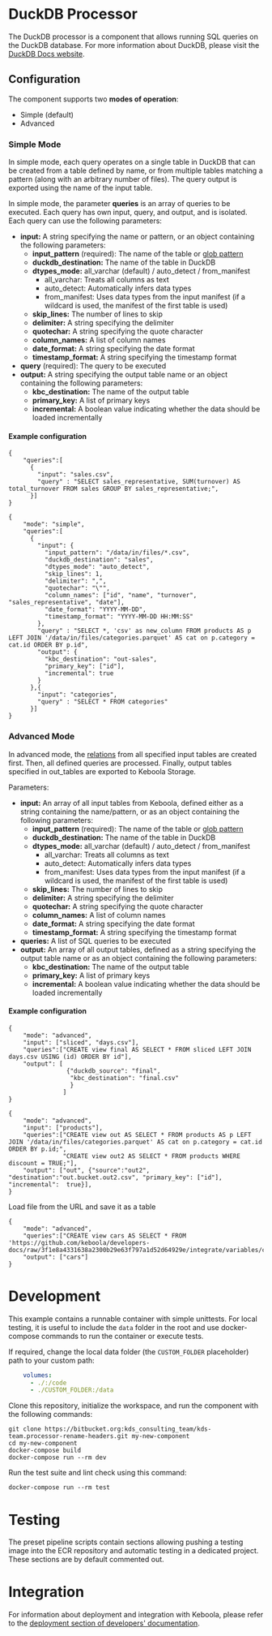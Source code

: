 # DuckDB Processor

The DuckDB processor is a component that allows running SQL queries on the DuckDB database. For more information about DuckDB, please visit the [DuckDB Docs website](https://duckdb.org/docs/).

## Configuration

The component supports two **modes of operation**:
- Simple (default)
- Advanced

### Simple Mode
In simple mode, each query operates on a single table in DuckDB that can be created from a table defined by name, or from multiple tables matching a pattern (along with an arbitrary number of files). 
The query output is exported using the name of the input table.

In simple mode, the parameter **queries** is an array of queries to be executed. Each query has own input, query, and output, and is isolated.
Each query can use the following parameters:

- **input:** A string specifying the name or pattern, or an object containing the following parameters:
  - **input_pattern** (required): The name of the table or [glob pattern](https://duckdb.org/docs/data/multiple_files/overview#glob-syntax)
  - **duckdb_destination:** The name of the table in DuckDB
  - **dtypes_mode:** all_varchar (default) / auto_detect / from_manifest
    - all_varchar: Treats all columns as text
    - auto_detect: Automatically infers data types
    - from_manifest: Uses data types from the input manifest (if a wildcard is used, the manifest of the first table is used)
  - **skip_lines:** The number of lines to skip
  - **delimiter:** A string specifying the delimiter
  - **quotechar:** A string specifying the quote character
  - **column_names:** A list of column names
  - **date_format:** A string specifying the date format
  - **timestamp_format:** A string specifying the timestamp format
- **query** (required): The query to be executed
- **output:** A string specifying the output table name or an object containing the following parameters:
  - **kbc_destination:** The name of the output table
  - **primary_key:** A list of primary keys
  - **incremental:** A boolean value indicating whether the data should be loaded incrementally

#### Example configuration

```
{
    "queries":[
      {
        "input": "sales.csv",
        "query" : "SELECT sales_representative, SUM(turnover) AS total_turnover FROM sales GROUP BY sales_representative;",
      }]
}
```

```
{
    "mode": "simple",
    "queries":[
      {
        "input": {
          "input_pattern": "/data/in/files/*.csv",
          "duckdb_destination": "sales",
          "dtypes_mode": "auto_detect",
          "skip_lines": 1,
          "delimiter": ",",
          "quotechar": "\"",
          "column_names": ["id", "name", "turnover", "sales_representative", "date"],
          "date_format": "YYYY-MM-DD",
          "timestamp_format": "YYYY-MM-DD HH:MM:SS"
        },
        "query" : "SELECT *, 'csv' as new_column FROM products AS p LEFT JOIN '/data/in/files/categories.parquet' AS cat on p.category = cat.id ORDER BY p.id",
        "output": {
          "kbc_destination": "out-sales",
          "primary_key": ["id"],
          "incremental": true
        }
      },{
        "input": "categories",
        "query" : "SELECT * FROM categories"
      }]
}
```


### Advanced Mode
In advanced mode, the [relations](https://duckdb.org/docs/api/python/relational_api) from all specified input tables are created first.
Then, all defined queries are processed. Finally, output tables specified in out_tables are exported to Keboola Storage.

Parameters:
 - **input:** An array of all input tables from Keboola, defined either as a string containing the name/pattern, or as an object containing the following parameters:
    - **input_pattern** (required): The name of the table or [glob pattern](https://duckdb.org/docs/data/multiple_files/overview#glob-syntax)
    - **duckdb_destination:** The name of the table in DuckDB
    - **dtypes_mode:** all_varchar (default) / auto_detect / from_manifest 
      - all_varchar: Treats all columns as text
      - auto_detect: Automatically infers data types
      - from_manifest: Uses data types from the input manifest (if a wildcard is used, the manifest of the first table is used)
    - **skip_lines:** The number of lines to skip
    - **delimiter:** A string specifying the delimiter
    - **quotechar:** A string specifying the quote character
    - **column_names:** A list of column names
    - **date_format:** A string specifying the date format
    - **timestamp_format:** A string specifying the timestamp format
- **queries:** A list of SQL queries to be executed
- **output:** An array of all output tables, defined as a string specifying the output table name or as an object containing the following parameters:
  - **kbc_destination:** The name of the output table
  - **primary_key:** A list of primary keys
  - **incremental:** A boolean value indicating whether the data should be loaded incrementally

#### Example configuration


```
{
    "mode": "advanced",
    "input": ["sliced", "days.csv"],
    "queries":["CREATE view final AS SELECT * FROM sliced LEFT JOIN days.csv USING (id) ORDER BY id"],
    "output": [
                {"duckdb_source": "final",
                 "kbc_destination": "final.csv"
                 }
               ]
}
```

```
{
    "mode": "advanced",
    "input": ["products"],
    "queries":["CREATE view out AS SELECT * FROM products AS p LEFT JOIN '/data/in/files/categories.parquet' AS cat on p.category = cat.id ORDER BY p.id;",
               "CREATE view out2 AS SELECT * FROM products WHERE discount = TRUE;"],
    "output": ["out", {"source":"out2", "destination":"out.bucket.out2.csv", "primary_key": ["id"], "incremental":  true}],
}
```

Load file from the URL and save it as a table
```
{
    "mode": "advanced",
    "queries":["CREATE view cars AS SELECT * FROM 'https://github.com/keboola/developers-docs/raw/3f1e8a4331638a2300b29e63f797a1d52d64929e/integrate/variables/countries.csv'"],
    "output": ["cars"]
}
```


# Development

This example contains a runnable container with simple unittests. For local testing, it is useful to include the `data` folder
in the root and use docker-compose commands to run the container or execute tests.

If required, change the local data folder (the `CUSTOM_FOLDER` placeholder) path to your custom path:

```yaml
    volumes:
      - ./:/code
      - ./CUSTOM_FOLDER:/data
```

Clone this repository, initialize the workspace, and run the component with the following commands:

```
git clone https://bitbucket.org:kds_consulting_team/kds-team.processor-rename-headers.git my-new-component
cd my-new-component
docker-compose build
docker-compose run --rm dev
```

Run the test suite and lint check using this command:

```
docker-compose run --rm test
```

# Testing

The preset pipeline scripts contain sections allowing pushing a testing image into the ECR repository and automatic
testing in a dedicated project. These sections are by default commented out.

# Integration

For information about deployment and integration with Keboola, please refer to
the [deployment section of developers' documentation](https://developers.keboola.com/extend/component/deployment/). 
